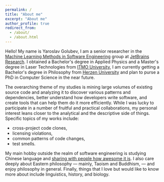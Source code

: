 ```yaml
---
permalink: /
title: "About me"
excerpt: "About me"
author_profile: true
redirect_from: 
  - /about/
  - /about.html
---
```


Hello! My name is Yaroslav Golubev, I am a senior researcher in the
[Machine Learning Methods in Software Engineering](https://research.jetbrains.org/groups/ml_methods/) group at
[JetBrains Research](https://research.jetbrains.org/). I obtained a Bachelor's degree in Applied Physics and a
Master's degree in Laser Technologies from [ITMO University](https://en.itmo.ru/), I am currently getting
a Bachelor's degree in Philosophy from [Herzen University](https://en.hspu.org/) and plan to purse a PhD in
Computer Science in the near future.

The overarching theme of my studies is mining large volumes of existing source code and analyzing it to discover various
patterns and dependencies, better understand how developers write software, and create tools that can help them do it more efficiently. While
I was lucky to participate in a number of fruitful and practical collaborations, my personal interest leans closer
to the analytical and the descriptive side of things. Specific topics of my works include:

* cross-project code clones,
* licensing violations,
* common patterns of code changes, 
* test smells.

My main hobby outside the realm of software engineering is studying Chinese language and [sharing with people
how awesome it is](https://areyde.com/database/). I also care deeply about Eastern philosophy — mainly, Taoism and
Buddhism, — and enjoy philosophy in general. Finally, things that I love but would like to know more about include
linguistics, history, and biology.